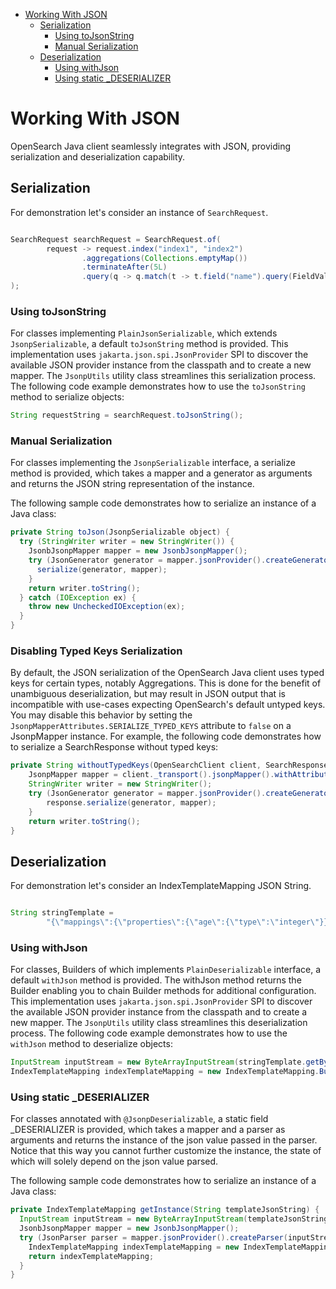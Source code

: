 - [Working With JSON](#working-with-json)
  - [Serialization](#serialization)
    - [Using toJsonString](#using-tojsonstring)
    - [Manual Serialization](#manual-serialization)
  - [Deserialization](#deserialization)
    - [Using withJson](#using-withjson)
    - [Using static _DESERIALIZER](#using-static-_deserializer)
 

# Working With JSON

OpenSearch Java client seamlessly integrates with JSON, providing serialization and deserialization capability.

## Serialization

For demonstration let's consider an instance of `SearchRequest`.

```java

SearchRequest searchRequest = SearchRequest.of(
        request -> request.index("index1", "index2")
                .aggregations(Collections.emptyMap())
                .terminateAfter(5L)
                .query(q -> q.match(t -> t.field("name").query(FieldValue.of("OpenSearch"))))
);
```
### Using toJsonString
For classes implementing `PlainJsonSerializable`, which extends `JsonpSerializable`, a default `toJsonString` method is provided.
This implementation uses `jakarta.json.spi.JsonProvider` SPI to discover the available JSON provider instance 
from the classpath and to create a new mapper. The `JsonpUtils` utility class streamlines this serialization process.
The following code example demonstrates how to use the `toJsonString` method to serialize objects:

```java
String requestString = searchRequest.toJsonString();
```


### Manual Serialization
For classes implementing the `JsonpSerializable` interface, a serialize method is provided, which takes a mapper and a generator 
as arguments and returns the JSON string representation of the instance.

The following sample code demonstrates how to serialize an instance of a Java class:

```java
private String toJson(JsonpSerializable object) {
  try (StringWriter writer = new StringWriter()) {
    JsonbJsonpMapper mapper = new JsonbJsonpMapper();
    try (JsonGenerator generator = mapper.jsonProvider().createGenerator(writer)) {
      serialize(generator, mapper);
    }
    return writer.toString();
  } catch (IOException ex) {
    throw new UncheckedIOException(ex);
  }
}
```

### Disabling Typed Keys Serialization
By default, the JSON serialization of the OpenSearch Java client uses typed keys for certain types, notably Aggregations.
This is done for the benefit of unambiguous deserialization, but may result in JSON output that is incompatible with use-cases expecting OpenSearch's default untyped keys.
You may disable this behavior by setting the `JsonpMapperAttributes.SERIALIZE_TYPED_KEYS` attribute to `false` on a JsonpMapper instance.
For example, the following code demonstrates how to serialize a SearchResponse without typed keys:
```java
private String withoutTypedKeys(OpenSearchClient client, SearchResponse response) {
    JsonpMapper mapper = client._transport().jsonpMapper().withAttribute(JsonpMapperAttributes.SERIALIZE_TYPED_KEYS, false);
    StringWriter writer = new StringWriter();
    try (JsonGenerator generator = mapper.jsonProvider().createGenerator(writer)) {
        response.serialize(generator, mapper);
    }
    return writer.toString();
}
```

## Deserialization

For demonstration let's consider an IndexTemplateMapping JSON String.

```java

String stringTemplate =
        "{\"mappings\":{\"properties\":{\"age\":{\"type\":\"integer\"}}},\"settings\":{\"number_of_shards\":\"2\",\"number_of_replicas\":\"1\"}}";
```
### Using withJson
For classes, Builders of which implements `PlainDeserializable` interface, a default `withJson` method is provided.
The withJson method returns the Builder enabling you to chain Builder methods for additional configuration.
This implementation uses `jakarta.json.spi.JsonProvider` SPI to discover the available JSON provider instance
from the classpath and to create a new mapper. The `JsonpUtils` utility class streamlines this deserialization process.
The following code example demonstrates how to use the `withJson` method to deserialize objects:

```java
InputStream inputStream = new ByteArrayInputStream(stringTemplate.getBytes(StandardCharsets.UTF_8));
IndexTemplateMapping indexTemplateMapping = new IndexTemplateMapping.Builder().withJson(inputStream).build();
```


### Using static _DESERIALIZER
For classes annotated with `@JsonpDeserializable`, a static field _DESERIALIZER is provided,
which takes a mapper and a parser as arguments and returns the instance of the json value passed in the parser.
Notice that this way you cannot further customize the instance, the state of which will solely depend on the json value parsed.

The following sample code demonstrates how to serialize an instance of a Java class:

```java
private IndexTemplateMapping getInstance(String templateJsonString) {
  InputStream inputStream = new ByteArrayInputStream(templateJsonString.getBytes(StandardCharsets.UTF_8));
  JsonbJsonpMapper mapper = new JsonbJsonpMapper();
  try (JsonParser parser = mapper.jsonProvider().createParser(inputStream)) {
    IndexTemplateMapping indexTemplateMapping = new IndexTemplateMapping._DESERIALIZER.deserialize(parser, mapper);
    return indexTemplateMapping;
  }
}
```